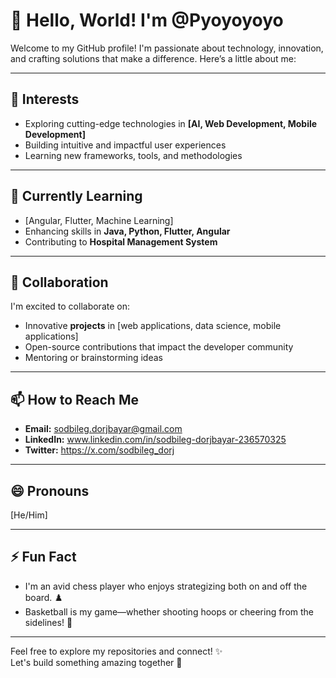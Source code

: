 # 👋 Hello, World! I'm @Pyoyoyoyo

Welcome to my GitHub profile! I'm passionate about technology, innovation, and crafting solutions that make a difference. Here’s a little about me:

---

## 👀 Interests
- Exploring cutting-edge technologies in **[AI, Web Development, Mobile Development]**  
- Building intuitive and impactful user experiences  
- Learning new frameworks, tools, and methodologies  

---

## 🌱 Currently Learning
- [Angular, Flutter, Machine Learning]  
- Enhancing skills in **Java, Python, Flutter, Angular**  
- Contributing to **Hospital Management System**  

---

## 💞️ Collaboration
I'm excited to collaborate on:
- Innovative **projects** in [web applications, data science, mobile applications]  
- Open-source contributions that impact the developer community  
- Mentoring or brainstorming ideas  

---

## 📫 How to Reach Me
- **Email:** sodbileg.dorjbayar@gmail.com 
- **LinkedIn:** www.linkedin.com/in/sodbileg-dorjbayar-236570325 
- **Twitter:** https://x.com/sodbileg_dorj 

---

## 😄 Pronouns
[He/Him]

---

## ⚡ Fun Fact
- I'm an avid chess player who enjoys strategizing both on and off the board. ♟️  
- Basketball is my game—whether shooting hoops or cheering from the sidelines! 🏀 

---

Feel free to explore my repositories and connect! ✨  
Let's build something amazing together 🚀
